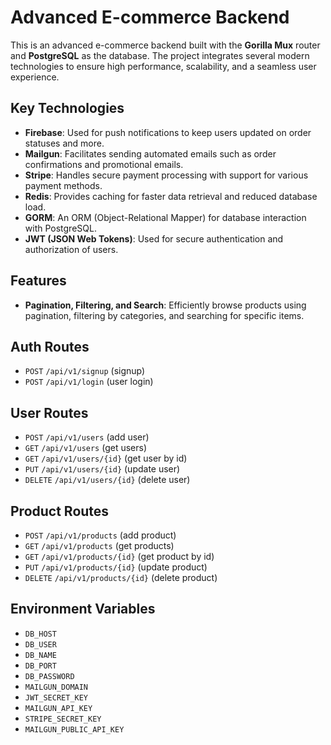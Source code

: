 # Advanced E-commerce Backend

This is an advanced e-commerce backend built with the **Gorilla Mux** router and **PostgreSQL** as the database. The project integrates several modern technologies to ensure high performance, scalability, and a seamless user experience.

## Key Technologies

- **Firebase**: Used for push notifications to keep users updated on order statuses and more.
- **Mailgun**: Facilitates sending automated emails such as order confirmations and promotional emails.
- **Stripe**: Handles secure payment processing with support for various payment methods.
- **Redis**: Provides caching for faster data retrieval and reduced database load.
- **GORM**: An ORM (Object-Relational Mapper) for database interaction with PostgreSQL.
- **JWT (JSON Web Tokens)**: Used for secure authentication and authorization of users.

## Features

- **Pagination, Filtering, and Search**: Efficiently browse products using pagination, filtering by categories, and searching for specific items.

## Auth Routes

- `POST` `/api/v1/signup` (signup)
- `POST` `/api/v1/login` (user login)


## User Routes

- `POST` `/api/v1/users` (add user)
- `GET` `/api/v1/users` (get users)
- `GET` `/api/v1/users/{id}` (get user by id)
- `PUT` `/api/v1/users/{id}` (update user)
- `DELETE` `/api/v1/users/{id}` (delete user)

## Product Routes

- `POST` `/api/v1/products` (add product)
- `GET` `/api/v1/products` (get products)
- `GET` `/api/v1/products/{id}` (get product by id)
- `PUT` `/api/v1/products/{id}` (update product)
- `DELETE` `/api/v1/products/{id}` (delete product)

## Environment Variables

- `DB_HOST`
- `DB_USER`
- `DB_NAME`
- `DB_PORT`
- `DB_PASSWORD`
- `MAILGUN_DOMAIN`
- `JWT_SECRET_KEY`
- `MAILGUN_API_KEY`
- `STRIPE_SECRET_KEY`
- `MAILGUN_PUBLIC_API_KEY`
